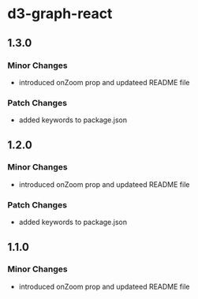 # d3-graph-react

## 1.3.0

### Minor Changes

- introduced onZoom prop and updateed README file

### Patch Changes

- added keywords to package.json

## 1.2.0

### Minor Changes

- introduced onZoom prop and updateed README file

### Patch Changes

- added keywords to package.json

## 1.1.0

### Minor Changes

- introduced onZoom prop and updateed README file
